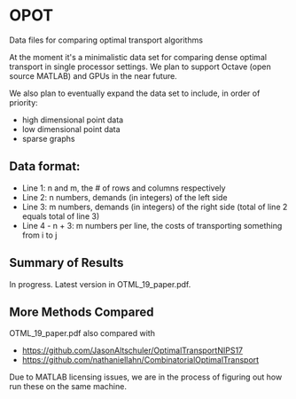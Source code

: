# OPOT
Data files for comparing optimal transport algorithms

At the moment it's a minimalistic data set for comparing
dense optimal transport in single processor settings.
We plan to support Octave (open source MATLAB)
and GPUs in the near future.

We also plan to eventually expand the data set to include,
in order of priority:
+ high dimensional point data
+ low dimensional point data
+ sparse graphs

## Data format:
+ Line 1: n and m, the # of rows and columns respectively
+ Line 2: n numbers, demands (in integers) of the left side
+ Line 3: m numbers, demands (in integers) of the right side (total of line 2 equals total of line 3)
+ Line 4 - n + 3: m numbers per line, the costs of transporting something from i to j

## Summary of Results

In progress.
Latest version in OTML_19_paper.pdf.

## More Methods Compared
OTML_19_paper.pdf also compared with
+ https://github.com/JasonAltschuler/OptimalTransportNIPS17 
+ https://github.com/nathaniellahn/CombinatorialOptimalTransport

Due to MATLAB licensing issues, we are in the process of figuring out how run these on the same machine.
